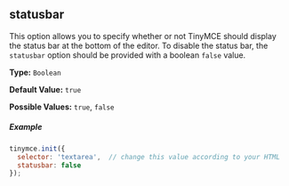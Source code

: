 ## statusbar

This option allows you to specify whether or not TinyMCE should display the status bar at the bottom of the editor. To disable the status bar, the `statusbar` option should be provided with a boolean `false` value.

**Type:** `Boolean`

**Default Value:** `true`

**Possible Values:** `true`, `false`

##### Example

```js
tinymce.init({
  selector: 'textarea',  // change this value according to your HTML
  statusbar: false
});
```
